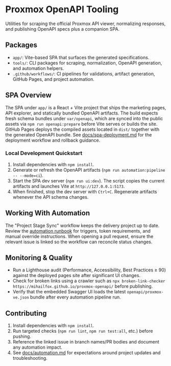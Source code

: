 # Proxmox OpenAPI Tooling

Utilities for scraping the official Proxmox API viewer, normalizing responses, and publishing OpenAPI specs plus a companion SPA.

## Packages
- `app/`: Vite-based SPA that surfaces the generated specifications.
- `tools/`: CLI packages for scraping, normalization, OpenAPI generation, and automation helpers.
- `.github/workflows/`: CI pipelines for validations, artifact generation, GitHub Pages, and project automation.

## SPA Overview
The SPA under `app/` is a React + Vite project that ships the marketing pages, API explorer, and statically bundled
OpenAPI artifacts. The build expects fresh schema bundles under `var/openapi`, which are synced into the public assets
via `npm run openapi:prepare` before Vite serves or builds the site. GitHub Pages deploys the compiled assets located in
`dist/` together with the generated OpenAPI bundle. See [docs/spa-deployment.md](docs/spa-deployment.md) for the
deployment workflow and rollback guidance.

### Local Development Quickstart
1. Install dependencies with `npm install`.
2. Generate or refresh the OpenAPI artifacts (`npm run automation:pipeline -- --mode=ci`).
3. Start the SPA dev server (`npm run ui:dev`). The script copies the current artifacts and launches Vite at
   `http://127.0.0.1:5173`.
4. When finished, stop the dev server with `Ctrl+C`. Regenerate artifacts whenever the API schema changes.

## Working With Automation
The "Project Stage Sync" workflow keeps the delivery project up to date. Review the [automation runbook](docs/automation.md) for triggers, token requirements, and manual override instructions. When opening a pull request, ensure the relevant issue is linked so the workflow can reconcile status changes.

## Monitoring & Quality
- Run a Lighthouse audit (Performance, Accessibility, Best Practices ≥ 90) against the deployed pages site after significant UI changes.
- Check for broken links using a crawler such as `npx broken-link-checker https://mihailfox.github.io/proxmox-openapi/` before publishing.
- Verify that the embedded Swagger UI loads the latest `openapi/proxmox-ve.json` bundle after every automation pipeline run.

## Contributing
1. Install dependencies with `npm install`.
2. Run targeted checks (`npm run lint`, `npm run test:all`, etc.) before pushing.
3. Reference the linked issue in branch names/PR bodies and document any automation impact.
4. See [docs/automation.md](docs/automation.md) for expectations around project updates and troubleshooting.
